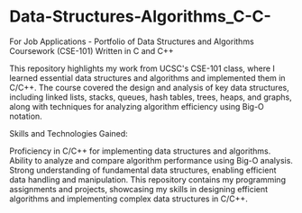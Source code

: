 # Data-Structures-Algorithms_C-C-
For Job Applications - Portfolio of Data Structures and Algorithms Coursework (CSE-101) Written in C and C++

This repository highlights my work from UCSC's CSE-101 class, where I learned essential data structures and algorithms and implemented them in C/C++. The course covered the design and analysis of key data structures, including linked lists, stacks, queues, hash tables, trees, heaps, and graphs, along with techniques for analyzing algorithm efficiency using Big-O notation.

Skills and Technologies Gained:

Proficiency in C/C++ for implementing data structures and algorithms.
Ability to analyze and compare algorithm performance using Big-O analysis.
Strong understanding of fundamental data structures, enabling efficient data handling and manipulation.
This repository contains my programming assignments and projects, showcasing my skills in designing efficient algorithms and implementing complex data structures in C/C++.